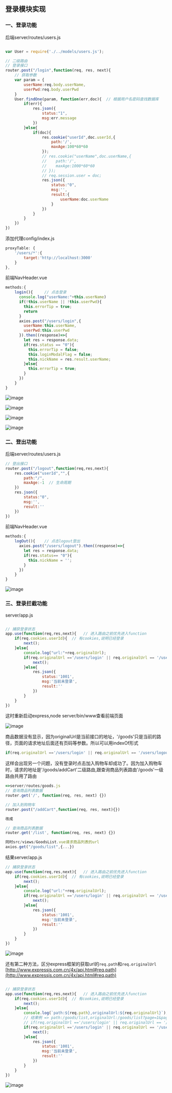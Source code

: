 ## 登录模块实现

### 一、登录功能

后端server/routes/users.js

```javascript

var User = require('./../models/users.js');

// 二级路由
// 登录接口
router.post("/login",function(req, res, next){
    // 获取参数
    var param = {
        userName:req.body.userName,
        userPwd:req.body.userPwd
    }
    User.findOne(param, function(err,doc){  // 根据用户名密码查找数据库
        if(err){
            res.json({
                status:"1",
                msg:err.message
            })
        }else{
            if(doc){
                res.cookie("userId",doc.userId,{
                    path:'/',
                    maxAge:100*60*60
                });
                // res.cookie("userName",doc.userName,{
                //    path:'/',
                //    maxAge:1000*60*60
                // });
                // req.session.user = doc;
                res.json({
                    status:"0",
                    msg:'',
                    result:{
                        userName:doc.userName
                    }
                })
            }
        }
    })
})

```

添加代理config/index.js

```javascript
proxyTable: {    
    '/users/*':{
        target:'http://localhost:3000'
    }
},

```
前端NavHeader.vue

```javascript
methods:{
    login(){     // 点击登录
      console.log("userName:"+this.userName)
      if(!this.userName || !this.userPwd){
        this.errorTip = true;
        return
      }
      axios.post("/users/login",{
        userName:this.userName,
        userPwd:this.userPwd
      }).then((response)=>{
        let res = response.data;
        if(res.status == "0"){
          this.errorTip = false;
          this.loginModalFlag = false;
          this.nickName = res.result.userName;
        }else{
          this.errorTip = true;
        }
      })
    }
}
```

![image](https://github.com/ccyinghua/vue-node-mongodb-project/blob/master/resource/readme/10/1.jpg?raw=true)

![image](https://github.com/ccyinghua/vue-node-mongodb-project/blob/master/resource/readme/10/2.jpg?raw=true)

![image](https://github.com/ccyinghua/vue-node-mongodb-project/blob/master/resource/readme/10/3.jpg?raw=true)

![image](https://github.com/ccyinghua/vue-node-mongodb-project/blob/master/resource/readme/10/4.jpg?raw=true)

### 二、登出功能

后端server/routes/users.js

```javascript
// 登出接口
router.post("/logout",function(req,res,next){
    res.cookie("userId","",{
        path:"/",
        maxAge:-1  // 生命周期
    })
    res.json({
        status:"0",
        msg:'',
        result:''
    })
})
```

前端NavHeader.vue

```javascript
methods:{
    logOut(){    // 点击logout登出
      axios.post("/users/logout").then((response)=>{
        let res = response.data;
        if(res.status== "0"){
          this.nickName = '';
        }
      })
    }
}

```

![image](https://github.com/ccyinghua/vue-node-mongodb-project/blob/master/resource/readme/10/5.jpg?raw=true)


### 三、登录拦截功能

server/app.js

```javascript

// 捕获登录状态
app.use(function(req,res,next){   // 进入路由之前优先进入function
    if(req.cookies.userId){  // 有cookies,说明已经登录
        next();
    }else{
        console.log("url:"+req.originalUrl);
        if(req.originalUrl =='/users/login' || req.originalUrl == '/users/logout' || req.originalUrl == '/goods'){  // 未登录时可以点击登录login登出logout和查看商品列表
            next();
        }else{
            res.json({
                status:'1001',
                msg:'当前未登录',
                result:''
            })
        }
    }
})
```
这时重新启动express,node server/bin/www查看前端页面

![image](https://github.com/ccyinghua/vue-node-mongodb-project/blob/master/resource/readme/10/6.jpg?raw=true)

商品数据没有显示，因为originalUrl是当前接口的地址，'/goods'只是当前的路径，页面的请求地址后面还有页码等参数。所以可以用indexOf形式


```javascript
if(req.originalUrl =='/users/login' || req.originalUrl == '/users/logout' || req.originalUrl.indexOf('/goods')>-1){

```
这样会出现另一个问题，没有登录时点击加入购物车却成功了。因为加入购物车时，请求的地址是'/goods/addCart'二级路由,跟查询商品列表路由'/goods'一级路由共用了路由

```javascript
=>server/routes/goods.js
// 查询商品列表数据
router.get('/', function(req, res, next) {})

// 加入到购物车
router.post("/addCart",function(req, res, next){})

改成

// 查询商品列表数据
router.get('/list', function(req, res, next) {})

同时src/views/GoodsList.vue请求商品列表的url
axios.get("/goods/list",{...})

```
结果server/app.js

```javascript
// 捕获登录状态
app.use(function(req,res,next){   // 进入路由之前优先进入function
    if(req.cookies.userId){  // 有cookies,说明已经登录
        next();
    }else{
        console.log("url:"+req.originalUrl);
        if(req.originalUrl =='/users/login' || req.originalUrl == '/users/logout' || req.originalUrl.indexOf('/goods/list')>-1){  // 未登录时可以点击登录login登出logout和查看商品列表
            next();
        }else{
            res.json({
                status:'1001',
                msg:'当前未登录',
                result:''
            })
        }
    }
})
```
![image](https://github.com/ccyinghua/vue-node-mongodb-project/blob/master/resource/readme/10/7.png?raw=true)

还有第二种方法，区分express框架的获取url的`req.path`和`req.originalUrl`    
[http://www.expressjs.com.cn/4x/api.html#req.path](http://www.expressjs.com.cn/4x/api.html#req.path)

```javascript

// 捕获登录状态
app.use(function(req,res,next){   // 进入路由之前优先进入function
    if(req.cookies.userId){  // 有cookies,说明已经登录
        next();
    }else{
        console.log(`path:${req.path},originalUrl:${req.originalUrl}`);
        // 结果例 => path:/goods/list,originalUrl:/goods/list?page=1&pageSize=8&sort=1&priceLevel=all
        // if(req.originalUrl =='/users/login' || req.originalUrl == '/users/logout' || req.originalUrl.indexOf('/goods/list')>-1){  // 未登录时可以点击登录login登出logout和查看商品列表
        if(req.originalUrl =='/users/login' || req.originalUrl == '/users/logout' || req.path == '/goods/list'){   // 第二种方法
            next();
        }else{
            res.json({
                status:'1001',
                msg:'当前未登录',
                result:''
            })
        }
    }
})

```
![image](https://github.com/ccyinghua/vue-node-mongodb-project/blob/master/resource/readme/10/8.png?raw=true)






